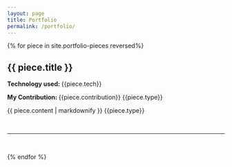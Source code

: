 ```yaml
---
layout: page
title: Portfolio
permalink: /portfolio/
---
```

{% for piece in site.portfolio-pieces reversed%}
  <h2>{{ piece.title }}</h2>
  

  <p><b>Technology used: </b>{{piece.tech}}
  <p><b>My Contribution: </b>{{piece.contribution}} {{piece.type}}
  <p>{{ piece.content | markdownify }} {{piece.type}}</p>
  <br/>
  <hr>
  <br/>
  
{% endfor %}
